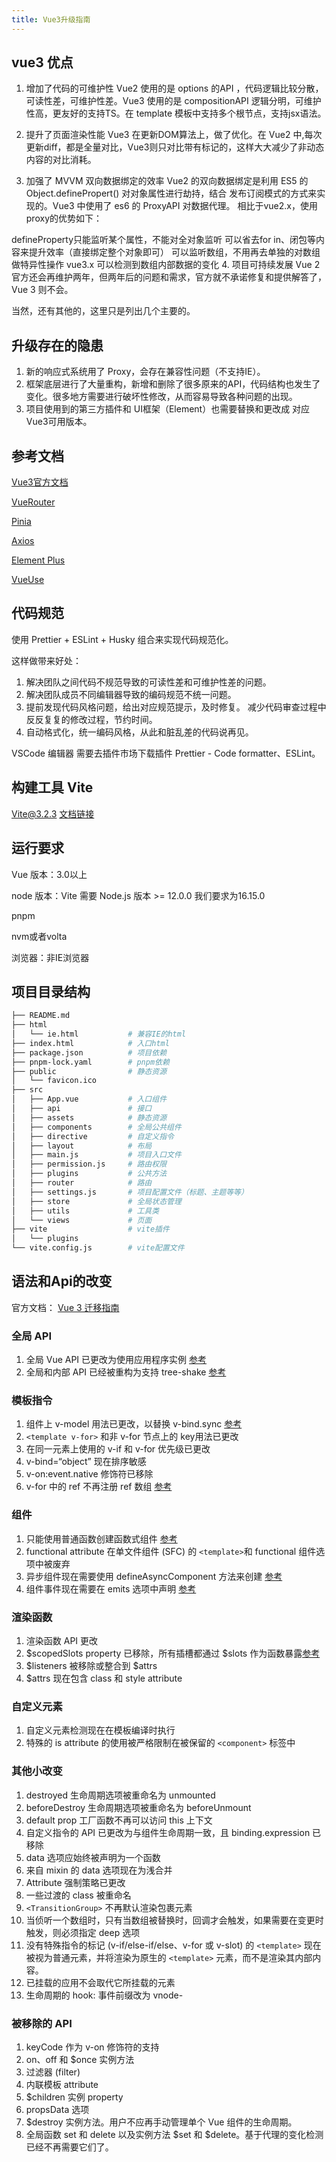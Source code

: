 ```yaml
---
title: Vue3升级指南
---
```


## vue3 优点

1. 增加了代码的可维护性
Vue2 使用的是 options 的API ，代码逻辑比较分散，可读性差，可维护性差。Vue3 使用的是 compositionAPI 逻辑分明，可维护性高，更友好的支持TS。在 template 模板中支持多个根节点，支持jsx语法。

2. 提升了页面渲染性能
Vue3 在更新DOM算法上，做了优化。在 Vue2 中,每次更新diff，都是全量对比，Vue3则只对比带有标记的，这样大大减少了非动态内容的对比消耗。

3. 加强了 MVVM 双向数据绑定的效率
Vue2 的双向数据绑定是利用 ES5 的 Object.definePropert() 对对象属性进行劫持，结合 发布订阅模式的方式来实现的。Vue3 中使用了 es6 的 ProxyAPI 对数据代理。
相比于vue2.x，使用proxy的优势如下：

defineProperty只能监听某个属性，不能对全对象监听
可以省去for in、闭包等内容来提升效率（直接绑定整个对象即可）
可以监听数组，不用再去单独的对数组做特异性操作 vue3.x 可以检测到数组内部数据的变化
4. 项目可持续发展
Vue 2官方还会再维护两年，但两年后的问题和需求，官方就不承诺修复和提供解答了，Vue 3 则不会。

当然，还有其他的，这里只是列出几个主要的。

## 升级存在的隐患

1. 新的响应式系统用了 Proxy，会存在兼容性问题（不支持IE）。
2. 框架底层进行了大量重构，新增和删除了很多原来的API，代码结构也发生了变化。很多地方需要进行破坏性修改，从而容易导致各种问题的出现。
3. 项目使用到的第三方插件和 UI框架（Element）也需要替换和更改成 对应Vue3可用版本。

## 参考文档

[Vue3官方文档](https://v3.cn.vuejs.org/guide/introduction.html)

[VueRouter](https://router.vuejs.org/zh/)

[Pinia](https://pinia.web3doc.top/)

[Axios](http://www.axios-js.com/)

[Element Plus](https://element-plus.gitee.io/zh-CN/guide/design.html)

[VueUse](https://www.vueusejs.com/)

## 代码规范

使用 Prettier + ESLint + Husky 组合来实现代码规范化。

这样做带来好处：

1. 解决团队之间代码不规范导致的可读性差和可维护性差的问题。
2. 解决团队成员不同编辑器导致的编码规范不统一问题。
3. 提前发现代码风格问题，给出对应规范提示，及时修复。 减少代码审查过程中反反复复的修改过程，节约时间。
4. 自动格式化，统一编码风格，从此和脏乱差的代码说再见。

VSCode 编辑器 需要去插件市场下载插件 Prettier - Code formatter、ESLint。


## 构建工具 Vite

Vite@3.2.3    [文档链接](https://vitejs.cn/)

## 运行要求

Vue 版本：3.0以上

node 版本：Vite 需要 Node.js 版本 >= 12.0.0  我们要求为16.15.0

pnpm

nvm或者volta

浏览器：非IE浏览器

## 项目目录结构
    
```bash
├── README.md
├── html
│   └── ie.html           # 兼容IE的html
├── index.html            # 入口html
├── package.json          # 项目依赖
├── pnpm-lock.yaml        # pnpm依赖
├── public                # 静态资源
│   └── favicon.ico
├── src
│   ├── App.vue           # 入口组件
│   ├── api               # 接口
│   ├── assets            # 静态资源
│   ├── components        # 全局公共组件
│   ├── directive         # 自定义指令
│   ├── layout            # 布局
│   ├── main.js           # 项目入口文件
│   ├── permission.js     # 路由权限
│   ├── plugins           # 公共方法
│   ├── router            # 路由
│   ├── settings.js       # 项目配置文件（标题、主题等等）
│   ├── store             # 全局状态管理
│   ├── utils             # 工具类
│   └── views             # 页面
├── vite                  # vite插件
│   └── plugins
└── vite.config.js        # vite配置文件

```

## 语法和Api的改变

官方文档： [Vue 3 迁移指南](https://v3-migration.vuejs.org/zh/)

### 全局 API

1. 全局 Vue API 已更改为使用应用程序实例 [参考](https://www.jianshu.com/p/dd19cf798349)
2. 全局和内部 API 已经被重构为支持 tree-shake [参考](https://www.freesion.com/article/36781417053/)

### 模板指令

1. 组件上 v-model 用法已更改，以替换 v-bind.sync [参考](https://blog.csdn.net/qq_42460461/article/details/117898769)
2. `<template v-for>` 和非 v-for 节点上的 key用法已更改
3. 在同一元素上使用的 v-if 和 v-for 优先级已更改
4. v-bind=“object” 现在排序敏感
5. v-on:event.native 修饰符已移除
6. v-for 中的 ref 不再注册 ref 数组 [参考](https://blog.csdn.net/weixin_44869002/article/details/113173819)

### 组件

1. 只能使用普通函数创建函数式组件 [参考](https://blog.csdn.net/weixin_45895753/article/details/126060337)
2. functional attribute 在单文件组件 (SFC) 的 `<template>`和 functional 组件选项中被废弃
3. 异步组件现在需要使用 defineAsyncComponent 方法来创建 [参考](https://blog.csdn.net/weixin_44869002/article/details/113174206)
4. 组件事件现在需要在 emits 选项中声明 [参考](https://blog.csdn.net/weixin_44869002/article/details/113174738)

### 渲染函数

1. 渲染函数 API 更改
2. $scopedSlots property 已移除，所有插槽都通过 $slots 作为函数暴露[参考](https://v3-migration.vuejs.org/zh/breaking-changes/slots-unification.html)
3. $listeners 被移除或整合到 $attrs 
4. $attrs 现在包含 class 和 style attribute

### 自定义元素

1. 自定义元素检测现在在模板编译时执行
2. 特殊的 is attribute 的使用被严格限制在被保留的 `<component>` 标签中

### 其他小改变

1. destroyed 生命周期选项被重命名为 unmounted
2. beforeDestroy 生命周期选项被重命名为 beforeUnmount
3. default prop 工厂函数不再可以访问 this 上下文
4. 自定义指令的 API 已更改为与组件生命周期一致，且 binding.expression 已移除
5. data 选项应始终被声明为一个函数
6. 来自 mixin 的 data 选项现在为浅合并
7. Attribute 强制策略已更改
8. 一些过渡的 class 被重命名
9. `<TransitionGroup>` 不再默认渲染包裹元素
10. 当侦听一个数组时，只有当数组被替换时，回调才会触发，如果需要在变更时触发，则必须指定 deep 选项
11. 没有特殊指令的标记 (v-if/else-if/else、v-for 或 v-slot) 的 `<template>` 现在被视为普通元素，并将渲染为原生的 `<template>` 元素，而不是渲染其内部内容。
12. 已挂载的应用不会取代它所挂载的元素
13. 生命周期的 hook: 事件前缀改为 vnode-

### 被移除的 API

1. keyCode 作为 v-on 修饰符的支持
2. on、off 和 $once 实例方法
3. 过滤器 (filter)
4. 内联模板 attribute
5. $children 实例 property
6. propsData 选项
7. $destroy 实例方法。用户不应再手动管理单个 Vue 组件的生命周期。
8. 全局函数 set 和 delete 以及实例方法 $set 和 $delete。基于代理的变化检测已经不再需要它们了。
